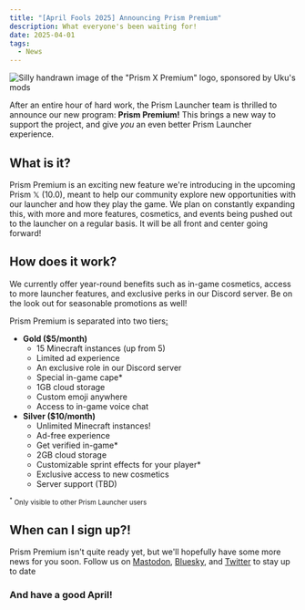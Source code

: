 ```yaml
---
title: "[April Fools 2025] Announcing Prism Premium"
description: What everyone's been waiting for!
date: 2025-04-01
tags:
  - News
---
```


<div class="center blog-image">

![Silly handrawn image of the "Prism X Premium" logo, sponsored by Uku's mods](/img/news/prism-premium/prism-premium.png)

</div>

After an entire hour of hard work, the Prism Launcher team is thrilled to announce our new program: **Prism Premium!** This brings a new way to support the project, and give _you_ an even better Prism Launcher experience.

## What is it?

Prism Premium is an exciting new feature we're introducing in the upcoming Prism 𝕏 (10.0), meant to help our community explore new opportunities with our launcher and how they play the game. We plan on constantly expanding this, with more and more features, cosmetics, and events being pushed out to the launcher on a regular basis. It will be all front and center going forward!

## How does it work?

We currently offer year-round benefits such as in-game cosmetics, access to more launcher features, and exclusive perks in our Discord server. Be on the look out for seasonable promotions as well!

Prism Premium is separated into two tiers[:](https://i.imgur.com/KUEFPc2.png)

- **Gold ($5/month)**
  - 15 Minecraft instances (up from 5)
  - Limited ad experience
  - An exclusive role in our Discord server
  - Special in-game cape\*
  - 1GB cloud storage
  - Custom emoji anywhere
  - Access to in-game voice chat
- **Silver ($10/month)**
  - Unlimited Minecraft instances!
  - Ad-free experience
  - Get verified in-game\*
  - 2GB cloud storage
  - Customizable sprint effects for your player\*
  - Exclusive access to new cosmetics
  - Server support (TBD)

<sub><sup>\*</sup> Only visible to other Prism Launcher users</sub>

## When can I sign up?!

Prism Premium isn't quite ready yet, but we'll hopefully have some more news for you soon. Follow us on [Mastodon](https://floss.social/@PrismLauncher), [Bluesky](https://bsky.app/profile/prismlauncher.org), and [Twitter](https://www.youtube.com/watch?v=dQw4w9WgXcQ) to stay up to date

### And have a good April!
